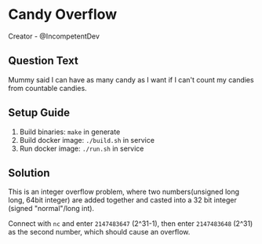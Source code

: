 # Candy Overflow

Creator - @IncompetentDev

## Question Text

Mummy said I can have as many candy as I want if I can't count my candies from countable candies.

## Setup Guide
1. Build binaries: `make` in generate
2. Build docker image: `./build.sh` in service
3. Run docker image: `./run.sh` in service

## Solution
This is an integer overflow problem, where two numbers(unsigned long long, 64bit integer) are added together and casted into a 32 bit integer (signed "normal"/long int).

Connect with `nc` and enter `2147483647` (2^31-1), then enter `2147483648` (2^31) as the second number, which should cause an overflow.
